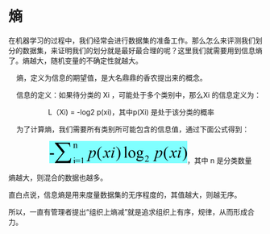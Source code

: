 
# 熵

在机器学习的过程中，我们经常会进行数据集的准备工作。那么怎么来评测我们划分的数据集，来证明我们的划分就是最好最合理的呢？这里我们就需要用到信息熵了。熵越大，随机变量的不确定性就越大。

    熵，定义为信息的期望值，是大名鼎鼎的香农提出来的概念。

    信息的定义：如果待分类的 Xi ，可能处于多个类别中，那么Xi 的信息定义为：

                    L（Xi) = -log2 p(xi)，其中p(Xi) 是处于该分类的概率

    为了计算熵，我们需要所有类别所可能包含的信息值，通过下面公式得到：

                    ![entropy_formula](./images/entropy.png)，其中 n 是分类数量

熵越大，则混合的数据也越多。

直白点说，信息熵是用来度量数据集的无序程度的，其值越大，则越无序。

所以，一直有管理者提出“组织上熵减”就是追求组织上有序，规律，从而形成合力。